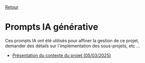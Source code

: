 [Retour](../README.md)
# Prompts IA générative
Ces prompts IA ont été utilisés pour affiner la gestion de ce projet, demander des détails sur l'implémentation des sous-projets, etc ...

- [Présentation du contexte du projet (05/03/2025)](2025-03-05-contexte-du-projet.md)
